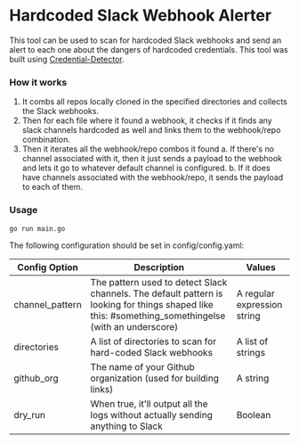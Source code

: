 # Hardcoded Slack Webhook Alerter
This tool can be used to scan for hardcoded Slack webhooks and send an alert to each one about the dangers of hardcoded credentials. This tool was built using [Credential-Detector](https://github.com/ynori7/credential-detector).

### How it works
1. It combs all repos locally cloned in the specified directories and collects the Slack webhooks.
2. Then for each file where it found a webhook, it checks if it finds any slack channels hardcoded as well and links them to the webhook/repo combination.
3. Then it iterates all the webhook/repo combos it found
a. If there's no channel associated with it, then it just sends a payload to the webhook and lets it go to whatever default channel is configured.
b. If it does have channels associated with the webhook/repo, it sends the payload to each of them.

### Usage

```
go run main.go
```

The following configuration should be set in config/config.yaml: 

|Config Option|Description|Values|
|-------------|-----------|------|
|channel_pattern|The pattern used to detect Slack channels. The default pattern is looking for things shaped like this: #something_somethingelse (with an underscore)|A regular expression string|
|directories|A list of directories to scan for hard-coded Slack webhooks|A list of strings|
|github_org|The name of your Github organization (used for building links)|A string|
|dry_run|When true, it'll output all the logs without actually sending anything to Slack|Boolean|